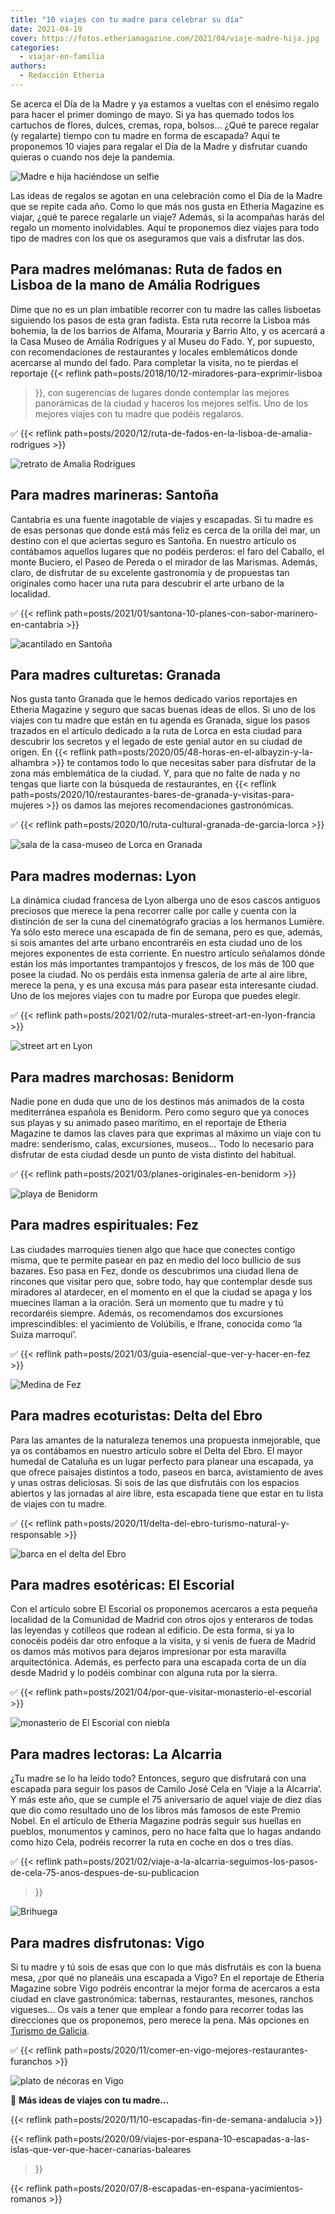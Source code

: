 ```yaml
---
title: "10 viajes con tu madre para celebrar su día"
date: 2021-04-19
cover: https://fotos.etheriamagazine.com/2021/04/viaje-madre-hija.jpg
categories: 
  - viajar-en-familia
authors: 
  - Redacción Etheria
---
```


Se acerca el Día de la Madre y ya estamos a vueltas con el enésimo regalo para hacer el 
primer domingo de mayo. Si ya has quemado todos los cartuchos de flores, dulces, cremas, 
ropa, bolsos… ¿Qué te parece regalar (y regalarte) tiempo con tu madre en forma de 
escapada? Aquí te proponemos 10 viajes para regalar el Día de la Madre y disfrutar 
cuando quieras o cuando nos deje la pandemia. 

![Madre e hija haciéndose un selfie](https://fotos.etheriamagazine.com/2021/04/viaje-madre-hija.jpg "Regálate un viaje con tu madre.")

Las ideas de regalos se agotan en una celebración como el Día de la Madre que se repite 
cada año. Como lo que más nos gusta en Etheria Magazine es viajar, ¿qué te parece 
regalarle un viaje? Además, si la acompañas harás del regalo un momento inolvidables. 
Aquí te proponemos diez viajes para todo tipo de madres con los que os aseguramos que 
vais a disfrutar las dos. 

## Para madres melómanas: Ruta de fados en Lisboa de la mano de Amália Rodrigues

Dime que no es un plan imbatible recorrer con tu madre las calles lisboetas siguiendo 
los pasos de esta gran fadista. Esta ruta recorre la Lisboa más bohemia, la de los 
barrios de Alfama, Mouraria y Barrio Alto, y os acercará a la Casa Museo de Amália 
Rodrigues y al Museu do Fado. Y, por supuesto, con recomendaciones de restaurantes y 
locales emblemáticos donde acercarse al mundo del fado. Para completar la visita, no te 
pierdas el reportaje {{< reflink path=posts/2018/10/12-miradores-para-exprimir-lisboa 
>}}, con sugerencias de lugares donde contemplar las mejores panorámicas de la ciudad y 
haceros los mejores selfis. Uno de los mejores viajes con tu madre que podéis regalaros. 

✅ {{< reflink path=posts/2020/12/ruta-de-fados-en-la-lisboa-de-amalia-rodrigues >}} 

![retrato de Amalia Rodrigues](https://fotos.etheriamagazine.com/2021/04/viaje-con-madries-lisboa.jpg "Amália Rodrigues fotografiada por Augusto Cabrita, 1965.")

## Para madres marineras: Santoña

Cantabria es una fuente inagotable de viajes y escapadas. Si tu madre es de esas 
personas que donde está más feliz es cerca de la orilla del mar, un destino con el que 
aciertas seguro es Santoña. En nuestro artículo os contábamos aquellos lugares que no 
podéis perderos: el faro del Caballo, el monte Buciero, el Paseo de Pereda o el mirador 
de las Marismas. Además, claro, de disfrutar de su excelente gastronomía y de propuestas 
tan originales como hacer una ruta para descubrir el arte urbano de la localidad. 

✅ {{< reflink path=posts/2021/01/santona-10-planes-con-sabor-marinero-en-cantabria >}} 

![acantilado en Santoña](https://fotos.etheriamagazine.com/2021/04/viajes-con-madres-santona.jpg "Camino vertiginoso para llegar al faro del Caballo, en Santoña.")

## Para madres culturetas: Granada

Nos gusta tanto Granada que le hemos dedicado varios reportajes en Etheria Magazine y 
seguro que sacas buenas ideas de ellos. Si uno de los viajes con tu madre que están en 
tu agenda es Granada, sigue los pasos trazados en el artículo dedicado a la ruta de 
Lorca en esta ciudad para descubrir los secretos y el legado de este genial autor en su 
ciudad de origen. En {{< reflink 
path=posts/2020/05/48-horas-en-el-albayzin-y-la-alhambra >}} te contamos todo lo que 
necesitas saber para disfrutar de la zona más emblemática de la ciudad. Y, para que no 
falte de nada y no tengas que liarte con la búsqueda de restaurantes, en {{< reflink 
path=posts/2020/10/restaurantes-bares-de-granada-y-visitas-para-mujeres >}} os damos las 
mejores recomendaciones gastronómicas. 

✅ {{< reflink path=posts/2020/10/ruta-cultural-granada-de-garcia-lorca >}} 

![sala de la casa-museo de Lorca en Granada](https://fotos.etheriamagazine.com/2021/04/viaje-con-madres-granada.jpg "Museo Casa Natal de Federico García Lorca en Fuente Vaqueros.")

## Para madres modernas: Lyon

La dinámica ciudad francesa de Lyon alberga uno de esos cascos antiguos preciosos que 
merece la pena recorrer calle por calle y cuenta con la distinción de ser la cuna del 
cinematógrafo gracias a los hermanos Lumière. Ya sólo esto merece una escapada de fin de 
semana, pero es que, además, si sois amantes del arte urbano encontraréis en esta ciudad 
uno de los mejores exponentes de esta corriente. En nuestro artículo señalamos dónde 
están los más importantes trampantojos y frescos, de los más de 100 que posee la ciudad. 
No os perdáis esta inmensa galería de arte al aire libre, merece la pena, y es una 
excusa más para pasear esta interesante ciudad. Uno de los mejores viajes con tu madre 
por Europa que puedes elegir. 

✅ {{< reflink path=posts/2021/02/ruta-murales-street-art-en-lyon-francia >}} 

![street art en Lyon](https://fotos.etheriamagazine.com/2021/04/viaje-con-madres-lyon.jpg "Mural con trampantojo de los Canuts, en Lyon. © CitéCréation")

## Para madres marchosas: Benidorm

Nadie pone en duda que uno de los destinos más animados de la costa mediterránea 
española es Benidorm. Pero como seguro que ya conoces sus playas y su animado paseo 
marítimo, en el reportaje de Etheria Magazine te damos las claves para que exprimas al 
máximo un viaje con tu madre: senderismo, calas, excursiones, museos… Todo lo necesario 
para disfrutar de esta ciudad desde un punto de vista distinto del habitual. 

✅ {{< reflink path=posts/2021/03/planes-originales-en-benidorm >}} 

![playa de Benidorm](https://fotos.etheriamagazine.com/2021/04/viajes-con-madres-benidorm.jpg "Benidorm, un icono turístico del Mediterráneo. © T.B.")

## Para madres espirituales: Fez

Las ciudades marroquíes tienen algo que hace que conectes contigo misma, que te permite 
pasear en paz en medio del loco bullicio de sus bazares. Eso pasa en Fez, donde os 
descubrimos una ciudad llena de rincones que visitar pero que, sobre todo, hay que 
contemplar desde sus miradores al atardecer, en el momento en el que la ciudad se apaga 
y los muecines llaman a la oración. Será un momento que tu madre y tú recordaréis 
siempre. Además, os recomendamos dos excursiones imprescindibles: el yacimiento de 
Volúbilis, e Ifrane, conocida como ‘la Suiza marroquí’. 

✅ {{< reflink path=posts/2021/03/guia-esencial-que-ver-y-hacer-en-fez >}} 

![Medina de Fez](https://fotos.etheriamagazine.com/2021/04/viaje-con-madres-fez.jpg "Atardecer sobre Fez (Marruecos). © Chronis Yan")

## Para madres ecoturistas: Delta del Ebro

Para las amantes de la naturaleza tenemos una propuesta inmejorable, que ya os 
contábamos en nuestro artículo sobre el Delta del Ebro. El mayor humedal de Cataluña es 
un lugar perfecto para planear una escapada, ya que ofrece paisajes distintos a todo, 
paseos en barca, avistamiento de aves y unas ostras deliciosas. Si sois de las que 
disfrutáis con los espacios abiertos y las jornadas al aire libre, esta escapada tiene 
que estar en tu lista de viajes con tu madre. 

✅ {{< reflink path=posts/2020/11/delta-del-ebro-turismo-natural-y-responsable >}} 

![barca en el delta del Ebro](https://fotos.etheriamagazine.com/2021/04/viaje-con-madres-delta-del-ebro.jpg "Navegando por el Delta del Ebro.")

## Para madres esotéricas: El Escorial

Con el artículo sobre El Escorial os proponemos acercaros a esta pequeña localidad de la 
Comunidad de Madrid con otros ojos y enteraros de todas las leyendas y cotilleos que 
rodean al edificio. De esta forma, si ya lo conocéis podéis dar otro enfoque a la 
visita, y si venís de fuera de Madrid os damos más motivos para dejaros impresionar por 
esta maravilla arquitectónica. Además, es perfecto para una escapada corta de un día 
desde Madrid y lo podéis combinar con alguna ruta por la sierra. 

✅ {{< reflink path=posts/2021/04/por-que-visitar-monasterio-el-escorial >}} 

![monasterio de El Escorial con niebla](https://fotos.etheriamagazine.com/2021/04/viaje-con-madres-el-escorial.jpg "Neblina durante el amanecer de San Lorenzo de El Escorial. © Javier Santamarta")

## Para madres lectoras: La Alcarria

¿Tu madre se lo ha leído todo? Entonces, seguro que disfrutará con una escapada para 
seguir los pasos de Camilo José Cela en ‘Viaje a la Alcarria’. Y más este año, que se 
cumple el 75 aniversario de aquel viaje de diez días que dio como resultado uno de los 
libros más famosos de este Premio Nobel. En el artículo de Etheria Magazine podrás 
seguir sus huellas en pueblos, monumentos y caminos, pero no hace falta que lo hagas 
andando como hizo Cela, podréis recorrer la ruta en coche en dos o tres días. 

✅ {{< reflink 
path=posts/2021/02/viaje-a-la-alcarria-seguimos-los-pasos-de-cela-75-anos-despues-de-su-publicacion 
>}} 

![Brihuega](https://fotos.etheriamagazine.com/2021/04/viaje-con-madres-alcarria.jpg "Brihuega, el “Jardín de la Alcarria”.")

## Para madres disfrutonas: Vigo

Si tu madre y tú sois de esas que con lo que más disfrutáis es con la buena mesa, ¿por 
qué no planeáis una escapada a Vigo? En el reportaje de Etheria Magazine sobre Vigo 
podréis encontrar la mejor forma de acercaros a esta ciudad en clave gastronómica: 
tabernas, restaurantes, mesones, ranchos vigueses… Os vais a tener que emplear a fondo 
para recorrer todas las direcciones que os proponemos, pero merece la pena. Más opciones 
en [Turismo de Galicia](https://www.turismo.gal/). 

✅ {{< reflink path=posts/2020/11/comer-en-vigo-mejores-restaurantes-furanchos >}} 

![plato de nécoras en Vigo](https://fotos.etheriamagazine.com/2021/04/viaje-con-madres-vigo.jpg "Restaurante Bao, en Vigo. © J.L. Migueláñez y F. Abente")

📌 **Más ideas de viajes con tu madre...** 

{{< reflink path=posts/2020/11/10-escapadas-fin-de-semana-andalucia >}} 

{{< reflink 
path=posts/2020/09/viajes-por-espana-10-escapadas-a-las-islas-que-ver-que-hacer-canarias-baleares 
>}} 

{{< reflink path=posts/2020/07/8-escapadas-en-espana-yacimientos-romanos >}}
